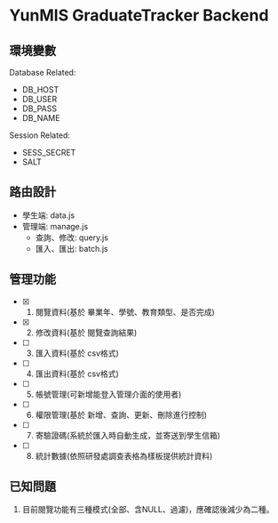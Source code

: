 # YunMIS GraduateTracker Backend

## 環境變數

Database Related:
- DB_HOST
- DB_USER
- DB_PASS
- DB_NAME

Session Related:
- SESS_SECRET
- SALT

## 路由設計

- 學生端: data.js
- 管理端: manage.js
  - 查詢、修改: query.js
  - 匯入、匯出: batch.js

## 管理功能

- [x] 1. 閱覽資料(基於 畢業年、學號、教育類型、是否完成)
- [x] 2. 修改資料(基於 閱覽查詢結果)
- [ ] 3. 匯入資料(基於 csv格式)
- [ ] 4. 匯出資料(基於 csv格式)
- [ ] 5. 帳號管理(可新增能登入管理介面的使用者)
- [ ] 6. 權限管理(基於 新增、查詢、更新、刪除進行控制)
- [ ] 7. 寄驗證碼(系統於匯入時自動生成，並寄送到學生信箱)
- [ ] 8. 統計數據(依照研發處調查表格為樣板提供統計資料)

## 已知問題

1. 目前閱覽功能有三種模式(全部、含NULL、過濾)，應確認後減少為二種。
